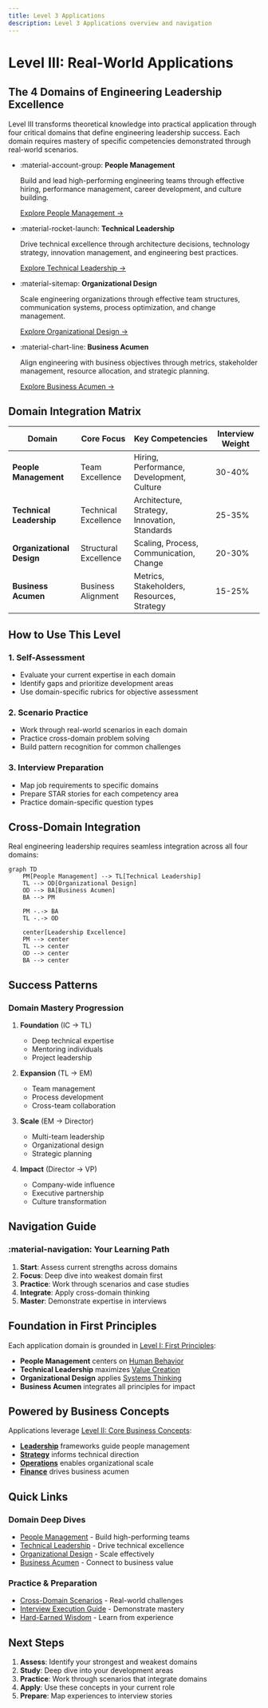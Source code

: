 ```yaml
---
title: Level 3 Applications
description: Level 3 Applications overview and navigation
---
```


# Level III: Real-World Applications

## The 4 Domains of Engineering Leadership Excellence

Level III transforms theoretical knowledge into practical application through four critical domains that define engineering leadership success. Each domain requires mastery of specific competencies demonstrated through real-world scenarios.

<div class="grid cards" markdown>

-   :material-account-group: **People Management**
    
    Build and lead high-performing engineering teams through effective hiring, performance management, career development, and culture building.
    
    [Explore People Management →](../../engineering-leadership/level-3-applications/people-management/index.md)

-   :material-rocket-launch: **Technical Leadership**
    
    Drive technical excellence through architecture decisions, technology strategy, innovation management, and engineering best practices.
    
    [Explore Technical Leadership →](../../engineering-leadership/level-3-applications/technical-leadership/index.md)

-   :material-sitemap: **Organizational Design**
    
    Scale engineering organizations through effective team structures, communication systems, process optimization, and change management.
    
    [Explore Organizational Design →](../../engineering-leadership/level-3-applications/organizational-design/index.md)

-   :material-chart-line: **Business Acumen**
    
    Align engineering with business objectives through metrics, stakeholder management, resource allocation, and strategic planning.
    
    [Explore Business Acumen →](../../engineering-leadership/level-3-applications/business-acumen/index.md)

</div>

## Domain Integration Matrix

| Domain | Core Focus | Key Competencies | Interview Weight |
|--------|------------|------------------|------------------|
| **People Management** | Team Excellence | Hiring, Performance, Development, Culture | 30-40% |
| **Technical Leadership** | Technical Excellence | Architecture, Strategy, Innovation, Standards | 25-35% |
| **Organizational Design** | Structural Excellence | Scaling, Process, Communication, Change | 20-30% |
| **Business Acumen** | Business Alignment | Metrics, Stakeholders, Resources, Strategy | 15-25% |

## How to Use This Level

### 1. Self-Assessment
- Evaluate your current expertise in each domain
- Identify gaps and prioritize development areas
- Use domain-specific rubrics for objective assessment

### 2. Scenario Practice
- Work through real-world scenarios in each domain
- Practice cross-domain problem solving
- Build pattern recognition for common challenges

### 3. Interview Preparation
- Map job requirements to specific domains
- Prepare STAR stories for each competency area
- Practice domain-specific question types

## Cross-Domain Integration

Real engineering leadership requires seamless integration across all four domains:

```mermaid
graph TD
    PM[People Management] --> TL[Technical Leadership]
    TL --> OD[Organizational Design]
    OD --> BA[Business Acumen]
    BA --> PM
    
    PM -.-> BA
    TL -.-> OD
    
    center[Leadership Excellence]
    PM --> center
    TL --> center
    OD --> center
    BA --> center
```

## Success Patterns

### Domain Mastery Progression

1. **Foundation** (IC → TL)
   - Deep technical expertise
   - Mentoring individuals
   - Project leadership

2. **Expansion** (TL → EM)
   - Team management
   - Process development
   - Cross-team collaboration

3. **Scale** (EM → Director)
   - Multi-team leadership
   - Organizational design
   - Strategic planning

4. **Impact** (Director → VP)
   - Company-wide influence
   - Executive partnership
   - Culture transformation

## Navigation Guide

<div class="journey-container">
<div class="journey-box" markdown>

### :material-navigation: Your Learning Path

1. **Start**: Assess current strengths across domains
2. **Focus**: Deep dive into weakest domain first
3. **Practice**: Work through scenarios and case studies
4. **Integrate**: Apply cross-domain thinking
5. **Master**: Demonstrate expertise in interviews

</div>
</div>

## Foundation in First Principles

Each application domain is grounded in [Level I: First Principles](../../engineering-leadership/level-1-first-principles/index.md):

- **People Management** centers on [Human Behavior](../../engineering-leadership/level-1-first-principles/human-behavior/index.md)
- **Technical Leadership** maximizes [Value Creation](../../engineering-leadership/level-1-first-principles/value-creation/index.md)
- **Organizational Design** applies [Systems Thinking](../../engineering-leadership/level-1-first-principles/systems-thinking/index.md)
- **Business Acumen** integrates all principles for impact

## Powered by Business Concepts

Applications leverage [Level II: Core Business Concepts](../../engineering-leadership/level-2-core-business/index.md):

- **[Leadership](../../engineering-leadership/level-2-core-business/leadership/index.md)** frameworks guide people management
- **[Strategy](../../engineering-leadership/level-2-core-business/strategy/index.md)** informs technical direction
- **[Operations](../../engineering-leadership/level-2-core-business/operations/index.md)** enables organizational scale
- **[Finance](../../engineering-leadership/level-2-core-business/finance/index.md)** drives business acumen

## Quick Links

### Domain Deep Dives
- [People Management](../../engineering-leadership/level-3-applications/people-management/index.md) - Build high-performing teams
- [Technical Leadership](../../engineering-leadership/level-3-applications/technical-leadership/index.md) - Drive technical excellence
- [Organizational Design](../../engineering-leadership/level-3-applications/organizational-design/index.md) - Scale effectively
- [Business Acumen](../../engineering-leadership/level-3-applications/business-acumen/index.md) - Connect to business value

### Practice & Preparation
- [Cross-Domain Scenarios](../../engineering-leadership/practice-scenarios/index.md) - Real-world challenges
- [Interview Execution Guide](../../engineering-leadership/level-4-interview-execution/index.md) - Demonstrate mastery
- [Hard-Earned Wisdom](../../engineering-leadership/hard-earned-wisdom/index.md) - Learn from experience

## Next Steps

1. **Assess**: Identify your strongest and weakest domains
2. **Study**: Deep dive into your development areas
3. **Practice**: Work through scenarios that integrate domains
4. **Apply**: Use these concepts in your current role
5. **Prepare**: Map experiences to interview stories